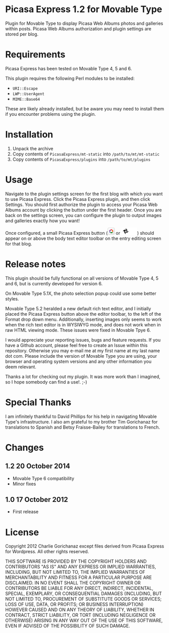 # Picasa Express 1.2 for Movable Type #

Plugin for Movable Type to display Picasa Web Albums photos and galleries within posts. Picasa Web Albums authorization and plugin settings are stored per blog.


# Requirements #

Picasa Express has been tested on Movable Type 4, 5 and 6.

This plugin requires the following Perl modules to be installed:

- `URI::Escape`
- `LWP::UserAgent`
- `MIME::Base64`

These are likely already installed, but be aware you may need to install them if you encounter problems using the plugin.


# Installation #

1. Unpack the archive
1. Copy contents of `PicasaExpress/mt-static` into `/path/to/mt/mt-static`
1. Copy contents of `PicasaExpress/plugins` into `/path/to/mt/plugins`


# Usage #

Navigate to the plugin settings screen for the first blog with which you want to use Picasa Express. Click the Picasa Express plugin, and then click Settings. You should first authorize the plugin to access your Picasa Web Albums account by clicking the button under the first header. Once you are back on the settings screen, you can configure the plugin to output images and galleries exactly how you want!

Once configured, a small Picasa Express button (![Picasa Express button](https://raw.githubusercontent.com/CNG/mt-plugin-picasa-express/master/mt-static/plugins/PicasaExpress/toolbar-picasa-express.gif) or ![Picasa Express button](https://raw.githubusercontent.com/CNG/mt-plugin-picasa-express/master/mt-static/plugins/PicasaExpress/toolbar-picasa-express.png)) should appear on or above the body text editor toolbar on the entry editing screen for that blog.


# Release notes #

This plugin should be fully functional on all versions of Movable Type 4, 5 and 6, but is currently developed for version 6.

On Movable Type 5.1X, the photo selection popup could use some better styles.

Movable Type 5.2 heralded a new default rich text editor, and I initially placed the Picasa Express button above the editor toolbar, to the left of the Format drop down menu. Additionally, inserting images only seems to work when the rich text editor is in WYSIWYG mode, and does not work when in raw HTML viewing mode. These issues were fixed in Movable Tpye 6.

I would appreciate your reporting issues, bugs and feature requests. If you have a Github account, please feel free to create an Issue within this repository. Otherwise you may e-mail me at my first name at my last name dot com. Please include the version of Movable Type you are using, your browser and operating system versions and any other information you deem relevant.

Thanks a lot for checking out my plugin. It was more work than I imagined, so I hope somebody can find a use!. ;-)


# Special Thanks #

I am infinitely thankful to David Phillips for his help in navigating Movable Type's infrastructure. I also am grateful to my brother Tim Gorichanaz for translations to Spanish and Betsy Fraisse-Bailey for translations to French.


# Changes #

## 1.2  20 October 2014 ##

* Movable Type 6 compatibility
* Minor fixes

## 1.0  17 October 2012 ##

* First release


# License #

Copyright 2012 Charlie Gorichanaz except files derived from Picasa Express for Wordpress. All other rights reserved.

THIS SOFTWARE IS PROVIDED BY THE COPYRIGHT HOLDERS AND CONTRIBUTORS "AS IS" AND
ANY EXPRESS OR IMPLIED WARRANTIES, INCLUDING, BUT NOT LIMITED TO, THE IMPLIED
WARRANTIES OF MERCHANTABILITY AND FITNESS FOR A PARTICULAR PURPOSE ARE
DISCLAIMED. IN NO EVENT SHALL THE COPYRIGHT OWNER OR CONTRIBUTORS BE LIABLE FOR
ANY DIRECT, INDIRECT, INCIDENTAL, SPECIAL, EXEMPLARY, OR CONSEQUENTIAL DAMAGES
(INCLUDING, BUT NOT LIMITED TO, PROCUREMENT OF SUBSTITUTE GOODS OR SERVICES;
LOSS OF USE, DATA, OR PROFITS; OR BUSINESS INTERRUPTION) HOWEVER CAUSED AND ON
ANY THEORY OF LIABILITY, WHETHER IN CONTRACT, STRICT LIABILITY, OR TORT
(INCLUDING NEGLIGENCE OR OTHERWISE) ARISING IN ANY WAY OUT OF THE USE OF THIS
SOFTWARE, EVEN IF ADVISED OF THE POSSIBILITY OF SUCH DAMAGE.
